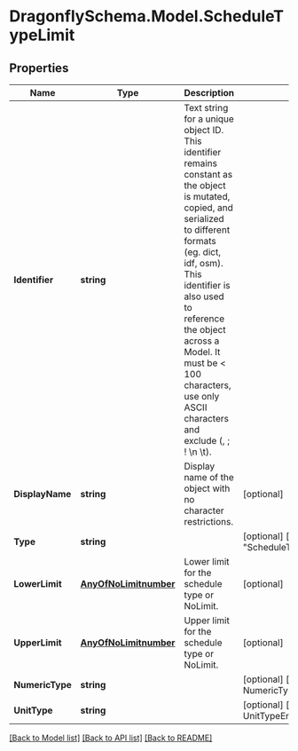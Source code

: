 
# DragonflySchema.Model.ScheduleTypeLimit

## Properties

Name | Type | Description | Notes
------------ | ------------- | ------------- | -------------
**Identifier** | **string** | Text string for a unique object ID. This identifier remains constant as the object is mutated, copied, and serialized to different formats (eg. dict, idf, osm). This identifier is also used to reference the object across a Model. It must be &lt; 100 characters, use only ASCII characters and exclude (, ; ! \\n \\t). | 
**DisplayName** | **string** | Display name of the object with no character restrictions. | [optional] 
**Type** | **string** |  | [optional] [default to "ScheduleTypeLimit"]
**LowerLimit** | [**AnyOfNoLimitnumber**](AnyOfNoLimitnumber.md) | Lower limit for the schedule type or NoLimit. | [optional] 
**UpperLimit** | [**AnyOfNoLimitnumber**](AnyOfNoLimitnumber.md) | Upper limit for the schedule type or NoLimit. | [optional] 
**NumericType** | **string** |  | [optional] [default to NumericTypeEnum.Continuous]
**UnitType** | **string** |  | [optional] [default to UnitTypeEnum.Dimensionless]

[[Back to Model list]](../README.md#documentation-for-models)
[[Back to API list]](../README.md#documentation-for-api-endpoints)
[[Back to README]](../README.md)

